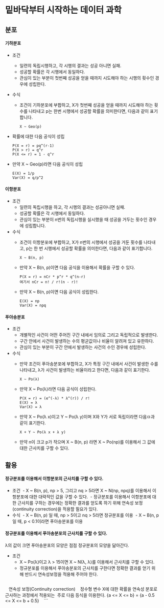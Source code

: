 # 밑바닥부터 시작하는 데이터 과학

## 분포

#### 기하분포
- 조건
  - 일련의 독립시행하고, 각 시행의 결과는 성공 아니면 실패.
  - 성공할 확률은 각 시행에서 동일하다.
  - 관심이 있는 부분이 첫번째 성공을 얻을 때까지 시도해야 하는 시행의 횟수인 경우에 성립한다.
- 수식
  - 조건이 기하분포에 부합하고, X가 첫번째 성공을 얻을 때까지 시도해야 하는 횟수를 나타내고
  p는 한번 시행에서 성공할 확률을 의미한다면, 다음과 같이 표기합니다.
    ```
    X ~ Geo(p)
    ```
  

- 확률에 대한 다음 공식이 성립
  ```
  P(X = r) = pq^(r-1)
  P(X > r) = q^r
  P(X <= r) = 1 - q^r
  ```

- 만약 X ~ Geo(p)라면 다음 공식이 성립
  ```
  E(X) = 1/p
  Var(X) = q/p^2
  ```

#### 이항분포
- 조건
  - 일련의 독립시행을 하고, 각 시행의 결과는 성공아니면 실패.
  - 성공할 확률은 각 시행에서 동일하다.
  - 관심이 있는 부분이 n번의 독립시행을 실시했을 때 성공을 거두는 횟수인 경우에 성립합니다.
- 수식
  - 조건이 이항분포에 부합하고, X가 n번의 시행에서 성공을 거둔 횟수를 나타내고, p는 한 번 시행에서 성공할 확률을 의미한다면, 다음과 같이 표기합니다.
    ```
    X ~ B(n, p)
    ```

  - 만약 X ~ B(n, p)이면 다음 공식을 이용해서 확률을 구할 수 있다.
    ```
    P(X = r) = nCr * p^r * q^(n-r)
    여기서 nCr = n! / r!(n - r)!
    ```

  - 만약 X ~ B(n, p)이면 다음 공식이 성립한다.
    ```
    E(X) = np
    Var(X) = npq
    ```

#### 푸아송분포
- 조건
  - 개별적인 사건이 어떤 주어진 구간 내에서 임의로 그리고 독립적으로 발생한다.
  - 구간 안에서 사건이 발생하는 수의 평균값이나 비율이 알려져 있고 유한하다.
  - 관심이 있는 부분이 구간 안에서 발생하는 사건의 수인 경우에 성립한다.
- 수식
  - 만약 조건이 푸아송분포에 부합하고, X가 특정 구간 내에서 사건이 발생한 수를 나타내고, λ가 사건이 발생하는 비율이라고 한다면, 다음과 같이 표기한다.
    ```
    X ~ Po(λ)
    ```

  - 만약 X ~ Po(λ)라면 다음 공식이 성립한다.
    ```
    P(X = r) = (e^(-λ) * λ^(r)) / r!
    E(X) = λ
    Var(X) = λ
    ```

  - 만약 X ~ Po(λ x)이고 Y ~ Po(λ y)이며 X와 Y가 서로 독립이라면 다음ㅁ과 같이 표기한다.
    ```
    X + Y ~ Po(λ x + λ y)
    ```

  - 만약 n이 크고 p가 작으며 X ~ B(n, p) 라면 X ~ Po(np)를 이용해서 그 값에 대한 근사치를 구할 수 있다.


## 활용
#### 정규분포를 이용해서 이항분포의 근사치를 구할 수 있다.
- 조건
  - X ~ B(n, p), np > 5, 그리고 nq > 5라면 X ~ N(np, npq)를 이용해서 이항분포에 대한 대략적인 값을 구할 수 있다.
  - 정규분포를 이용해서 이항분포에 대한 근사치를 구하는 경우에는 정확한 결과를 얻도록 하기 위해 연속성 보정(continuity correction)을 적용할 필요가 있다.
- 수식
  - X ~ B(n, p) 일 때, np > 5이고 nq > 5라면 정규분포를 이용
  - X ~ B(n, p 일 때, p < 0.1이라면 푸아송분포를 이용
  
#### 정규분포를 이용해서 푸아송분포의 근사치를 구할 수 있다.
λ의 값이 크면 푸아송분포의 모양은 점점 정규분포의 모양을 닮아간다.
- 조건 
  - X ~ Po(λ)이고 λ > 15이면 X ~ N(λ, λ)를 이용해서 근사치를 구할 수 있다.
  - 정규분포를 이용해서 푸아송분포의 근사치를 구한다면 정확한 결과를 얻기 위해 반드시 연속성보정을 적용해 주어야 한다.
    ```
    연속성 보정(Continuity correction)
    정수형 변수 X에 대한 확률을 연속성 분포로 근사하는 과정에서 적용되는  주로 다음 등식을 이용한다.
    {a <= X <= b} = {a - 0.5 <= X <= b + 0.5}
    ```

